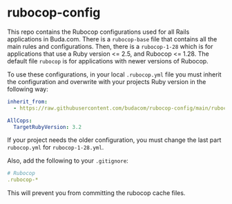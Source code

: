 # rubocop-config

This repo contains the Rubocop configurations used for all Rails applications in Buda.com. 
There is a `rubocop-base` file that contains all the main rules and configurations.
Then, there is a `rubocop-1-28` which is for applications that use a Ruby version <= 2.5, and Rubocop <= 1.28.
The default file `rubocop` is for applications with newer versions of Rubocop.

To use these configurations, in your local `.rubocop.yml` file you must inherit the configuration and overwrite with your projects Ruby version in the following way:
```yml
inherit_from:
  - https://raw.githubusercontent.com/budacom/rubocop-config/main/rubocop.yml

AllCops:
  TargetRubyVersion: 3.2
```

If your project needs the older configuration, you must change the last part `rubocop.yml` for `rubocop-1-28.yml`.

Also, add the following to your `.gitignore`:

```yml
# Rubocop
.rubocop-*
```

This will prevent you from committing the rubocop cache files.
